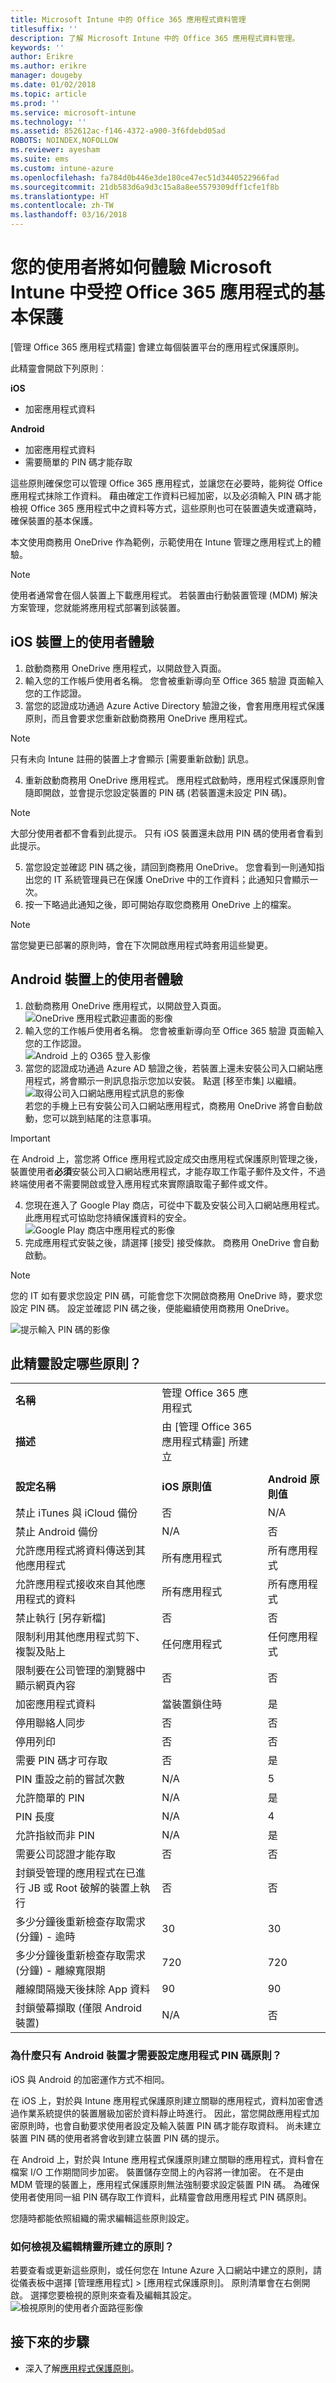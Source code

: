 ```yaml
---
title: Microsoft Intune 中的 Office 365 應用程式資料管理
titlesuffix: ''
description: 了解 Microsoft Intune 中的 Office 365 應用程式資料管理。
keywords: ''
author: Erikre
ms.author: erikre
manager: dougeby
ms.date: 01/02/2018
ms.topic: article
ms.prod: ''
ms.service: microsoft-intune
ms.technology: ''
ms.assetid: 852612ac-f146-4372-a900-3f6fdebd05ad
ROBOTS: NOINDEX,NOFOLLOW
ms.reviewer: ayesham
ms.suite: ems
ms.custom: intune-azure
ms.openlocfilehash: fa784d0b446e3de180ce47ec51d3440522966fad
ms.sourcegitcommit: 21db583d6a9d3c15a8a8ee5579309dff1cfe1f8b
ms.translationtype: HT
ms.contentlocale: zh-TW
ms.lasthandoff: 03/16/2018
---
```

# <a name="how-your-users-will-experience-basic-protection-on-managed-office-365-apps-in-microsoft-intune"></a>您的使用者將如何體驗 Microsoft Intune 中受控 Office 365 應用程式的基本保護

[管理 Office 365 應用程式精靈] 會建立每個裝置平台的應用程式保護原則。

此精靈會開啟下列原則︰

**iOS**
* 加密應用程式資料

**Android**
* 加密應用程式資料
* 需要簡單的 PIN 碼才能存取

這些原則確保您可以管理 Office 365 應用程式，並讓您在必要時，能夠從 Office 應用程式抹除工作資料。 藉由確定工作資料已經加密，以及必須輸入 PIN 碼才能檢視 Office 365 應用程式中之資料等方式，這些原則也可在裝置遺失或遭竊時，確保裝置的基本保護。


本文使用商務用 OneDrive 作為範例，示範使用在 Intune 管理之應用程式上的體驗。


>[!NOTE]
>使用者通常會在個人裝置上下載應用程式。 若裝置由行動裝置管理 (MDM) 解決方案管理，您就能將應用程式部署到該裝置。

## <a name="user-experience-on-an-ios-device"></a>iOS 裝置上的使用者體驗

1. 啟動商務用 OneDrive 應用程式，以開啟登入頁面。  
2. 輸入您的工作帳戶使用者名稱。 您會被重新導向至 Office 365 驗證 頁面輸入您的工作認證。 
3. 當您的認證成功通過 Azure Active Directory 驗證之後，會套用應用程式保護原則，而且會要求您重新啟動商務用 OneDrive 應用程式。 

  > [!NOTE]
  > 只有未向 Intune 註冊的裝置上才會顯示 [需要重新啟動] 訊息。

4. 重新啟動商務用 OneDrive 應用程式。 應用程式啟動時，應用程式保護原則會隨即開啟，並會提示您設定裝置的 PIN 碼 (若裝置還未設定 PIN 碼)。  

  > [!NOTE]
  > 大部分使用者都不會看到此提示。 只有 iOS 裝置還未啟用 PIN 碼的使用者會看到此提示。

5. 當您設定並確認 PIN 碼之後，請回到商務用 OneDrive。 您會看到一則通知指出您的 IT 系統管理員已在保護 OneDrive 中的工作資料；此通知只會顯示一次。 
6. 按一下略過此通知之後，即可開始存取您商務用 OneDrive 上的檔案。 

>[!NOTE]
>當您變更已部署的原則時，會在下次開啟應用程式時套用這些變更。

## <a name="user-experience-on-an-android-device"></a>Android 裝置上的使用者體驗

1. 啟動商務用 OneDrive 應用程式，以開啟登入頁面。  <br/> ![OneDrive 應用程式歡迎畫面的影像](./media/onedrive-android-welcome.png)
2. 輸入您的工作帳戶使用者名稱。 您會被重新導向至 Office 365 驗證 頁面輸入您的工作認證。 <br/> ![Android 上的 O365 登入影像](./media/o365-sign-in-android.png)
3. 當您的認證成功通過 Azure AD 驗證之後，若裝置上還未安裝公司入口網站應用程式，將會顯示一則訊息指示您加以安裝。 點選 [移至市集] 以繼續。 <br/> ![取得公司入口網站應用程式訊息的影像](./media/get-company-portal-android.png) <br/>若您的手機上已有安裝公司入口網站應用程式，商務用 OneDrive 將會自動啟動，您可以跳到結尾的注意事項。   

  > [!IMPORTANT]
  > 在 Android 上，當您將 Office 應用程式設定成交由應用程式保護原則管理之後，裝置使用者**必須**安裝公司入口網站應用程式，才能存取工作電子郵件及文件，不過終端使用者不需要開啟或登入應用程式來實際讀取電子郵件或文件。

4. 您現在進入了 Google Play 商店，可從中下載及安裝公司入口網站應用程式。 此應用程式可協助您持續保護資料的安全。 <br/> ![Google Play 商店中應用程式的影像](./media/google-play-get-app-android.png)
5. 完成應用程式安裝之後，請選擇 [接受] 接受條款。 商務用 OneDrive 會自動啟動。


>[!NOTE]
>您的 IT 如有要求您設定 PIN 碼，可能會您下次開啟商務用 OneDrive 時，要求您設定 PIN 碼。 設定並確認 PIN 碼之後，便能繼續使用商務用 OneDrive。

![提示輸入 PIN 碼的影像](./media/pin-prompt-android.png)


<!--- Original steps: 6. The next time you open OneDrive for Business, you may be asked to set a PIN, if your IT requires one to use the OneDrive for Business app. ART 7. After you set and confirm the PIN, you can continue on to OneDrive for Business. -->

## <a name="what-policies-does-this-wizard-set"></a>此精靈設定哪些原則？
|     |       | |
|----|--------|-|
|**名稱**|管理 Office 365 應用程式| |
| **描述**|由 [管理 Office 365 應用程式精靈] 所建立| |
| |  | |
| **設定名稱** |**iOS 原則值** | **Android 原則值** |
|禁止 iTunes 與 iCloud 備份| 否 | N/A |
|禁止 Android 備份 |N/A | 否|
|允許應用程式將資料傳送到其他應用程式 | 所有應用程式 | 所有應用程式|
|允許應用程式接收來自其他應用程式的資料| 所有應用程式 | 所有應用程式|
|禁止執行 [另存新檔] | 否 | 否|
|限制利用其他應用程式剪下、複製及貼上 | 任何應用程式 | 任何應用程式 |
|限制要在公司管理的瀏覽器中顯示網頁內容 | 否| 否|
|加密應用程式資料 | 當裝置鎖住時 | 是|
|停用聯絡人同步 | 否| 否|
|停用列印 | 否 | 否|
|需要 PIN 碼才可存取 | 否 | 是|
|PIN 重設之前的嘗試次數 | N/A |5|
|允許簡單的 PIN | N/A |是|
|PIN 長度 | N/A | 4|
|允許指紋而非 PIN | N/A | 是 |
|需要公司認證才能存取 | 否 | 否|
|封鎖受管理的應用程式在已進行 JB 或 Root 破解的裝置上執行 | 否 | 否|
|多少分鐘後重新檢查存取需求 (分鐘) - 逾時 | 30 | 30|
|多少分鐘後重新檢查存取需求 (分鐘) - 離線寬限期 | 720 |720|
|離線間隔幾天後抹除 App 資料 | 90 | 90|
|封鎖螢幕擷取 (僅限 Android 裝置) | N/A | 否 |

### <a name="why-is-an-app-pin-policy-only-configured-for-android-devices"></a>為什麼只有 Android 裝置才需要設定應用程式 PIN 碼原則？
iOS 與 Android 的加密運作方式不相同。

在 iOS 上，對於與 Intune 應用程式保護原則建立關聯的應用程式，資料加密會透過作業系統提供的裝置層級加密於資料靜止時進行。 因此，當您開啟應用程式加密原則時，也會自動要求使用者設定及輸入裝置 PIN 碼才能存取資料。 尚未建立裝置 PIN 碼的使用者將會收到建立裝置 PIN 碼的提示。

在 Android 上，對於與 Intune 應用程式保護原則建立關聯的應用程式，資料會在檔案 I/O 工作期間同步加密。 裝置儲存空間上的內容將一律加密。 在不是由 MDM 管理的裝置上，應用程式保護原則無法強制要求設定裝置 PIN 碼。 為確保使用者使用同一組 PIN 碼存取工作資料，此精靈會啟用應用程式 PIN 碼原則。

您隨時都能依照組織的需求編輯這些原則設定。

### <a name="how-can-i-view-and-edit-the-policies-created-by-the-wizard"></a>如何檢視及編輯精靈所建立的原則？
若要查看或更新這些原則，或任何您在 Intune Azure 入口網站中建立的原則，請從儀表板中選擇 [管理應用程式] > [應用程式保護原則]。 原則清單會在右側開啟。 選擇您要檢視的原則來查看及編輯其設定。 <br/>
![檢視原則的使用者介面路徑影像](./media/image-for-faq.png)

## <a name="next-steps"></a>接下來的步驟
- 深入了解[應用程式保護原則](app-protection-policy.md)。
